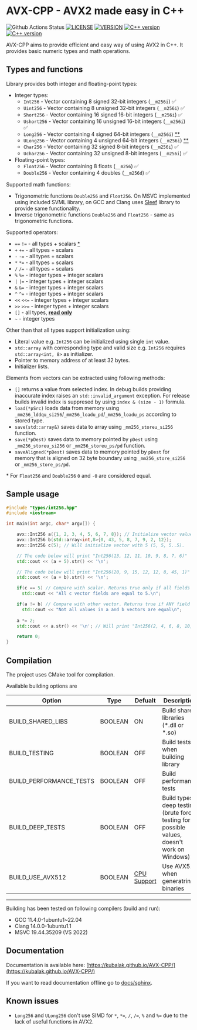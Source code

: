 # AVX-CPP - AVX2 made easy in C++

![Github Actions Status](https://github.com/Kubalak/AVX-CPP/workflows/CMake%20multiplatform/badge.svg) [![LICENSE](https://img.shields.io/badge/LICENSE-MIT-royalblue?logo=github&logoColor=lightgray)](LICENSE) [![VERSION](https://img.shields.io/badge/Version-v0.9.6-blue)](CMakeLists.txt) [![C++ version](https://img.shields.io/badge/version-20-royalblue?logo=c%2B%2B)](https://en.cppreference.com/w/cpp/20.html) [![C++ version](https://img.shields.io/badge/version-17-royalblue?logo=c)](https://www.geeksforgeeks.org/c/c-17-standard/)

AVX-CPP aims to provide efficient and easy way of using AVX2 in C++. It provides basic numeric types and math operations.

## Types and functions

Library provides both integer and floating-point types:

- Integer types:
  - `Int256` - Vector containing 8 signed 32-bit integers (`__m256i`) &#x2705;
  - `Uint256` - Vector containing 8 unsigned 32-bit integers (`__m256i`) &#x2705;
  - `Short256` - Vector containing 16 signed 16-bit integers (`__m256i`) &#x2705;
  - `Ushort256` - Vector containing 16 unsigned 16-bit integers (`__m256i`) &#x2705;
  - `Long256` - Vector containing 4 signed 64-bit integers (`__m256i`) [**](#known-issues)
  - `ULong256` - Vector containing 4 unsigned 64-bit integers (`__m256i`) [**](#known-issues)
  - `Char256` - Vector containing 32 signed 8-bit integers (`__m256i`) &#x2705;
  - `Uchar256` - Vector containing 32 unsigned 8-bit integers (`__m256i`) &#x2705;
- Floating-point types:
  - `Float256` - Vector containing 8 floats (`__m256`) &#x2705;
  - `Double256` - Vector containing 4 doubles (`__m256d`) &#x2705;

Supported math functions:

- Trigonometric functions `Double256` and `Float256`. On MSVC implemented using included SVML library, on GCC and Clang uses [Sleef](https://github.com/shibatch/sleef) library to provide same functionality.
- Inverse trigonometric functions `Double256` and `Float256` - same as trigonometric functions.

<!-- Other supported functions: 
- `sum` - supports all types
- `avg` - supports all types
- `stddev` - supports all types
- -->

Supported operators:

- `==` `!=` - all types + scalars [*](#details)
- `+` `+=` - all types + scalars
- `-` `-=` - all types + scalars
- `*` `*=` - all types + scalars
- `/` `/=` - all types + scalars
- `%` `%=` - integer types + integer scalars
- `|` `|=` - integer types + integer scalars
- `&` `&=` - integer types + integer scalars
- `^` `^=` - integer types + integer scalars
- `<<` `<<=` - integer types + integer scalars
- `>>` `>>=` - integer types + integer scalars
- `[]` - all types, **<u>read only</u>**
- `~` - integer types

Other than that all types support initialization using:

- Literal value e.g. `Int256` can be initialized using single `int` value.
- `std::array` with corresponding type and valid size e.g. `Int256` requires `std::array<int, 8>` as initializer.
- Pointer to memory address of at least 32 bytes.
- Initializer lists.

Elements from vectors can be extracted using following methods:

- `[]` returns a value from selected index. In debug builds providing inaccurate index raises an `std::invalid_argument` exception. For release builds invalid index is suppresed by using `index & (size - 1)` formula.
- `load(*pSrc)` loads data from memory using `_mm256_lddqu_si256`/`_mm256_loadu_pd`/`_mm256_loadu_ps` according to stored type.
- `save(std::array&)` saves data to array using `_mm256_storeu_si256` function.
- `save(*pDest)` saves data to memory pointed by `pDest` using `_mm256_storeu_si256` or `_mm256_storeu_ps/pd` function.
- `saveAligned(*pDest)` saves data to memory pointed by `pDest` for memory that is aligned on 32 byte boundary using `_mm256_store_si256` or `_mm256_store_ps/pd`.

<span id="details">* For `Float256` and `Double256` `0` and `-0` are considered equal.</span>

<!--
# AVX-CPP is fast!

Here is the table comparing runtime between non-AVX2 algorithm, raw AVX2 and the one using AVX-CPP library. To see how performance is tested go [here](src/tests/perf). Table below shows operations time for 1GB of data.

Benchmark details (this is to show best-case scenario as MSVC does not optimize for SIMD by default as GCC does):
- CPU: AMD Ryzen 9950X3D
- OS: Win 11 Pro
- Compiler: MSVC v19.43.34810
- Flags: /arch:AVX /arch:AVX2

| Tested type | Operator `+`, `+=` (SEQ/AVXCPP/AVX) | `-`, `-=` | `*`, `*=` | `/`, `/=` | `%`, `%=` |
| --- | ---------- | ---------- | ---------- | ---------- | ---------- |
| [Char256](src/types/char256.hpp) | 1.61 s / 287.76 ms / - | 1.62 s / 286.86 ms / - | 1.85 s / 305.68 ms / - | 5.73 s / 1.57 s / - | 5.14 s / 1.65 s / - |
| [UChar256](src/types/uchar256.hpp) | 1.64 s / 271.11 ms / - | 1.64 s / 271.44 ms / - | 1.86 s / 298.45 ms / - | 6.04 s / 1.55 s / - | 6.03 s / 1.63 s / - |
| [Int256](src/types/int256.hpp) | 558.8 / 262 / 266 ms | - | - | - | - |
| [UInt256](src/types/uint256.hpp) | - | - | - | - | - |
| [Short256](src/types/short256.hpp) | - | - | - | - | - |
| [UShort256](src/types/ushort256.hpp) | - | - | - | - | - |-->

<!--| [Long256](src/types/long256.hpp) | - | - | - | - | - |
| [ULong256](src/types/ulong256.hpp) | - | - | - | - | - |
| [Float256](src/types/float256.hpp) | - | - | - | - | - |
| [Double256](src/types/double256.hpp) | - | - | - | - | - |-->

## Sample usage

```cpp
#include "types/int256.hpp"
#include <iostream>

int main(int argc, char* argv[]) {

    avx::Int256 a({1, 2, 3, 4, 5, 6, 7, 8}); // Initialize vector values
    avx::Int256 b(std::array<int,8>{0, 43, 5, 8, 7, 9, 2, 12});
    avx::Int256 c(5); // Will initialize vector with 5 (5, 5, 5..5).

    // The code below will print "Int256(13, 12, 11, 10, 9, 8, 7, 6)"
    std::cout << (a + 5).str() << '\n'; 

    // The code below will print "Int256(20, 9, 15, 12, 12, 8, 45, 1)"
    std::cout << (a + b).str() << '\n';

    if(c == 5) // Compare with scalar. Returns true only if all fields are equal.
      std::cout << "All c vector fields are equal to 5.\n";

    if(a != b) // Compare with other vector. Returns true if ANY field is different between vectors.
      std::cout << "Not all values in a and b vectors are equal\n";
    
    a *= 2; 
    std::cout << a.str() << '\n'; // Will print "Int256(2, 4, 6, 8, 10, 12, 14, 16)"

    return 0;
}
```

## Compilation

The project uses CMake tool for compilation.

Available building options are

| Option | Type | Defualt | Description |
| --- | --- | --- | ---|
| BUILD_SHARED_LIBS | BOOLEAN| ON | Build shared libraries (\*.dll or \*.so) |
| BUILD_TESTING | BOOLEAN | OFF | Build tests when building library |
| BUILD_PERFORMANCE_TESTS | BOOLEAN | OFF | Build performance tests |
| BUILD_DEEP_TESTS | BOOLEAN | OFF | Build types deep testing (brute force testing for all possible values, doesn't work on Windows) |
| BUILD_USE_AVX512 | BOOLEAN | [CPU Support](cmake/avx-detect.cmake) | Use AVX512 when generatring binaries |

---

Building has been tested on following compilers (build and run):

- GCC 11.4.0-1ubuntu1~22.04
- Clang 14.0.0-1ubuntu1.1
- MSVC 19.44.35209 (VS 2022)

## Documentation

Documentation is available here: [https://kubalak.github.io/AVX-CPP/](https://kubalak.github.io/AVX-CPP/)

If you want to read documentation offline go to [docs/sphinx](docs/sphinx).

## Known issues

- `Long256` and `ULong256` don't use SIMD for `*`, `*=`, `/`, `/=`, `%` and `%=` due to the lack of useful functions in AVX2.
